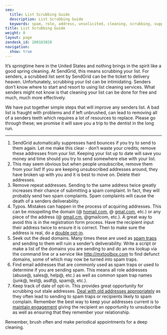 ```yaml
---
seo:
  title: List Scrubbing Guide
  description: List Scrubbing Guide
  keywords: spam, role, address, unsolicited, cleaning, scrubbing, suppress, unsubscribe, bad, bogus, old, invalid, unsubscribed, spam traps, lists
title: List Scrubbing Guide
weight: 0
layout: page
zendesk_id: 200183028
navigation:
  show: true
---
```


It’s springtime here in the United States and nothing brings in the spirit like a good spring cleaning. At SendGrid, this means scrubbing your list. For senders, a scrubbed list sent by SendGrid can be the ticket to delivery heaven. Unfortunately, scrubbing your list can be intimidating. Senders don’t know where to start and resort to using list cleaning services. What senders might not know is that cleaning your list can be done for free and much, much more effectively.

We have put together simple steps that will improve any senders list. A bad list is fraught with problems and if left unbrushed, can lead to removing all of a senders teeth which requires a lot of resources to replace. Please go through these; we promise it will save you a trip to the dentist in the long run.

** **

1. SendGrid automatically suppresses hard bounces if you try to send to them again. Let me make this clear - don’t waste your credits; remove these addresses from your list. Keeping your list up to date will save you money and time should you try to send somewhere else with your list.
2. This may seem obvious but when people unsubscribe, remove them from your list! If you are keeping unsubscribed addresses around, they have broken up with you and it is best to move on. Delete their addresses.
3. Remove repeat addresses. Sending to the same address twice greatly increases their chance of submitting a spam complaint. In fact, they will probably send two spam complaints. Spam complaints will cause the death of a senders deliverability.
4. Typos. Mistakes can happen in the process of acquiring addresses. This can be misspelling the domain (@ [homail.com](http://homail.com/), @ [gmal.com](http://gmal.com/), etc.) or any piece of the address (@ [gmail.cm](http://gmail.cm/), @gmailcom,  etc.). A great way to avoid this is in the registration form process. Have the recipient input their address twice to ensure it is correct. Then to make sure the address is real, do a [double opt-in]({{root_url}}/Glossary/opt_in_email.html).
5. Seek out the dead domains. Many times these are used as [spam traps]({{root_url}}/Classroom/Deliver/Undeliverable_Email/spam_trapped.html) and sending to them will ruin a sender’s deliverability. Write a script or make a list of the domains you are sending to and do an mx lookup via the command line or a service like http://mxtoolbox.com to find defunct domains,  some of which may now be turned into spam traps. 
6. Find email addresses that are commonly used as spam traps or used to determine if you are sending spam. This means all role addresses (abuse@, sales@, help@, etc.) as well as common spam trap names (junk@, test@, asdf@, spam@, etc.).
7. Keep track of date of opt-in. This provides great opportunity for scrubbing out stale addresses. [Deal with old addresses appropriately]({{root_url}}/Classroom/Deliver/Address_Lists/let_old_addresses_sleep_in_peace.html) as they often lead to sending to spam traps or recipients likely to spam complain. Remember the best way to keep your addresses current is to [maintain engagement]({{root_url}}/Classroom/Deliver/Delivery_Introduction/keep_in_touch_the_importance_of_engagement.html) giving the recipient an opportunity to unsubscribe as well as ensuring that they remember your relationship.  

Remember, brush often and make periodical appointments for a deep cleaning.
